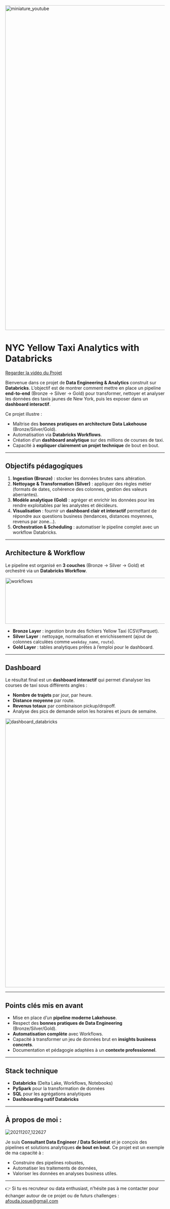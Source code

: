 <img width="1536" height="1024" alt="miniature_youtube" src="https://github.com/user-attachments/assets/bd32b5b7-fec3-4ebb-bb93-45f6458527ab" />

# NYC Yellow Taxi Analytics with Databricks

[Regarder la vidéo du Projet](https://youtu.be/eNSqtSDjkl0)

Bienvenue dans ce projet de **Data Engineering & Analytics** construit sur **Databricks**.
L’objectif est de montrer comment mettre en place un pipeline **end-to-end** (Bronze → Silver → Gold) pour transformer, nettoyer et analyser les données des taxis jaunes de New York, puis les exposer dans un **dashboard interactif**.

Ce projet illustre :

* Maîtrise des **bonnes pratiques en architecture Data Lakehouse** (Bronze/Silver/Gold).
* Automatisation via **Databricks Workflows**.
* Création d’un **dashboard analytique** sur des millions de courses de taxi.
* Capacité à **expliquer clairement un projet technique** de bout en bout.

---

## Objectifs pédagogiques

1. **Ingestion (Bronze)** : stocker les données brutes sans altération.
2. **Nettoyage & Transformation (Silver)** : appliquer des règles métier (formats de dates, cohérence des colonnes, gestion des valeurs aberrantes).
3. **Modèle analytique (Gold)** : agréger et enrichir les données pour les rendre exploitables par les analystes et décideurs.
4. **Visualisation** : fournir un **dashboard clair et interactif** permettant de répondre aux questions business (tendances, distances moyennes, revenus par zone…).
5. **Orchestration & Scheduling** : automatiser le pipeline complet avec un workflow Databricks.

---

## Architecture & Workflow

Le pipeline est organisé en **3 couches** (Bronze → Silver → Gold) et orchestré via un **Databricks Workflow**.

<img width="992" height="145" alt="workflows" src="https://github.com/user-attachments/assets/2656ef32-5ba0-447e-bde8-0902c960e7ee" />

* **Bronze Layer** : ingestion brute des fichiers Yellow Taxi (CSV/Parquet).
* **Silver Layer** : nettoyage, normalisation et enrichissement (ajout de colonnes calculées comme `weekday_name`, `route`).
* **Gold Layer** : tables analytiques prêtes à l’emploi pour le dashboard.

---

## Dashboard

Le résultat final est un **dashboard interactif** qui permet d’analyser les courses de taxi sous différents angles :

* **Nombre de trajets** par jour, par heure.
* **Distance moyenne** par route.
* **Revenus totaux** par combinaison pickup/dropoff.
* Analyse des pics de demande selon les horaires et jours de semaine.

<img width="1594" height="848" alt="dashboard_databricks" src="https://github.com/user-attachments/assets/a09401e8-efda-4930-9138-76ce66f9f646" />

---

## Points clés mis en avant

- Mise en place d’un **pipeline moderne Lakehouse**.
- Respect des **bonnes pratiques de Data Engineering** (Bronze/Silver/Gold).
- **Automatisation complète** avec Workflows.
- Capacité à transformer un jeu de données brut en **insights business concrets**.
- Documentation et pédagogie adaptées à un **contexte professionnel**.

---

## Stack technique

* **Databricks** (Delta Lake, Workflows, Notebooks)
* **PySpark** pour la transformation de données
* **SQL** pour les agrégations analytiques
* **Dashboarding natif Databricks**

---

## À propos de moi :

![20211207_122627](https://github.com/user-attachments/assets/3ebfddaf-7234-428c-bda6-c0d43f203fb2)


Je suis **Consultant Data Engineer / Data Scientist** et je conçois des pipelines et solutions analytiques **de bout en bout**.
Ce projet est un exemple de ma capacité à :

* Construire des pipelines robustes,
* Automatiser les traitements de données,
* Valoriser les données en analyses business utiles.

---

👉 Si tu es recruteur ou data enthusiast, n’hésite pas à me contacter pour échanger autour de ce projet ou de futurs challenges : afouda.josue@gmail.com
